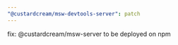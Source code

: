 ```yaml
---
"@custardcream/msw-devtools-server": patch
---
```


fix: @custardcream/msw-server to be deployed on npm
